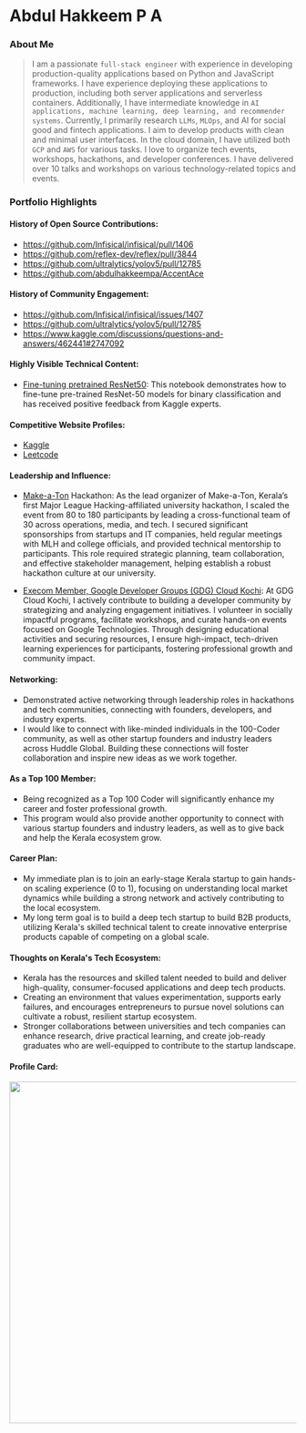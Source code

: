 # Abdul Hakkeem P A 

### About Me

> I am a passionate `full-stack engineer` with experience in developing production-quality applications based on Python and JavaScript frameworks. I have experience deploying these applications to production, including both server applications and serverless containers. Additionally, I have intermediate knowledge in `AI applications, machine learning, deep learning, and recommender systems`. Currently, I primarily research `LLMs`, `MLOps`, and AI for social good and fintech applications. I aim to develop products with clean and minimal user interfaces. In the cloud domain, I have utilized both `GCP` and `AWS` for various tasks. I love to organize tech events, workshops, hackathons, and developer conferences. I have delivered over 10 talks and workshops on various technology-related topics and events.






### Portfolio Highlights


#### History of Open Source Contributions:

-  https://github.com/Infisical/infisical/pull/1406
-  https://github.com/reflex-dev/reflex/pull/3844
-  https://github.com/ultralytics/yolov5/pull/12785
-  https://github.com/abdulhakkeempa/AccentAce

#### History of Community Engagement:

-  https://github.com/Infisical/infisical/issues/1407
-  https://github.com/ultralytics/yolov5/pull/12785
-  https://www.kaggle.com/discussions/questions-and-answers/462441#2747092

#### Highly Visible Technical Content:
- [Fine-tuning pretrained ResNet50](https://www.kaggle.com/code/abdulhakkeempa/resnet-50-validation-accuracy-100): This notebook demonstrates how to fine-tune pre-trained ResNet-50 models for binary classification and has received positive feedback from Kaggle experts.








#### Competitive Website Profiles:
- [Kaggle](https://www.kaggle.com/abdulhakkeempa)
- [Leetcode](https://leetcode.com/u/jiEmgu4WpU/)


#### Leadership and Influence:

- [Make-a-Ton](https://2023.makeaton.in/) Hackathon:
As the lead organizer of Make-a-Ton, Kerala’s first Major League Hacking-affiliated university hackathon, I scaled the event from 80 to 180 participants by leading a cross-functional team of 30 across operations, media, and tech. I secured significant sponsorships from startups and IT companies, held regular meetings with MLH and college officials, and provided technical mentorship to participants. This role required strategic planning, team collaboration, and effective stakeholder management, helping establish a robust hackathon culture at our university.

- [Execom Member, Google Developer Groups (GDG) Cloud Kochi](https://gdg.community.dev/gdg-cloud-kochi/):
At GDG Cloud Kochi, I actively contribute to building a developer community by strategizing and analyzing engagement initiatives. I volunteer in socially impactful programs, facilitate workshops, and curate hands-on events focused on Google Technologies. Through designing educational activities and securing resources, I ensure high-impact, tech-driven learning experiences for participants, fostering professional growth and community impact.

#### Networking:

- Demonstrated active networking through leadership roles in hackathons and tech communities, connecting with founders, developers, and industry experts.
- I would like to connect with like-minded individuals in the 100-Coder community, as well as other startup founders and industry leaders across Huddle Global. Building these connections will foster collaboration and inspire new ideas as we work together.


#### As a Top 100 Member:
- Being recognized as a Top 100 Coder will significantly enhance my career and foster professional growth.
- This program would also provide another opportunity to connect with various startup founders and industry leaders, as well as to give back and help the Kerala ecosystem grow.

#### Career Plan:

- My immediate plan is to join an early-stage Kerala startup to gain hands-on scaling experience (0 to 1), focusing on understanding local market dynamics while building a strong network and actively contributing to the local ecosystem.
- My long term goal is to build a deep tech startup to build B2B products, utilizing Kerala's skilled technical talent to create innovative enterprise products capable of competing on a global scale.

#### Thoughts on Kerala's Tech Ecosystem:

- Kerala has the resources and skilled talent needed to build and deliver high-quality, consumer-focused applications and deep tech products.
- Creating an environment that values experimentation, supports early failures, and encourages entrepreneurs to pursue novel solutions can cultivate a robust, resilient startup ecosystem.
- Stronger collaborations between universities and tech companies can enhance research, drive practical learning, and create job-ready graduates who are well-equipped to contribute to the startup landscape.



#### Profile Card:
<img
    src="https://mulearn.org/embed/rank/abdulhakkeempa@mulearn"
    width="600px">
</img>
